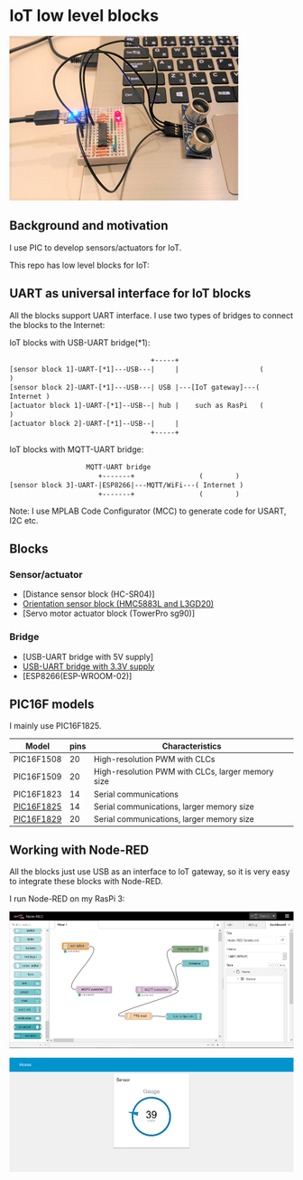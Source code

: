# IoT low level blocks

![hc_sr04_test](./doc/hc_sr04_test.png)

## Background and motivation

I use PIC to develop sensors/actuators for IoT.

This repo has low level blocks for IoT:

## UART as universal interface for IoT blocks

All the blocks support UART interface. I use two types of bridges to connect the blocks to the Internet:

IoT blocks with USB-UART bridge(*1):
```
                                   +-----+                      
[sensor block 1]-UART-[*1]---USB---|     |                    (        )
[sensor block 2]-UART-[*1]---USB---| USB |---[IoT gateway]---( Internet )
[actuator block 1]-UART-[*1]--USB--| hub |    such as RasPi   (        )
[actuator block 2]-UART-[*1]--USB--|     |
                                   +-----+
```

IoT blocks with MQTT-UART bridge:
```
                   MQTT-UART bridge
                      +-------+                (        )
[sensor block 3]-UART-|ESP8266|---MQTT/WiFi---( Internet )
                      +-------+                (        )            
```

Note: I use MPLAB Code Configurator (MCC) to generate code for USART, I2C etc.

## Blocks

### Sensor/actuator

- [Distance sensor block (HC-SR04)]
- [Orientation sensor block (HMC5883L and L3GD20)](./orientation.X)
- [Servo motor actuator block (TowerPro sg90)]

### Bridge

- [USB-UART bridge with 5V supply]
- [USB-UART bridge with 3.3V supply](./doc/STEP_DOWN.md)
- [ESP8266(ESP-WROOM-02)]

## PIC16F models

I mainly use PIC16F1825.

|Model     |pins |Characteristics                          |
|----------|-----|-----------------------------------------|
|PIC16F1508|20   |High-resolution PWM with CLCs            |
|PIC16F1509|20   |High-resolution PWM with CLCs, larger memory size|
|PIC16F1823|14   |Serial communications                    |
|[PIC16F1825](http://ww1.microchip.com/downloads/en/DeviceDoc/41440A.pdf)|14   |Serial communications, larger memory size|
|[PIC16F1829](http://ww1.microchip.com/downloads/en/DeviceDoc/41440A.pdf)|20   |Serial communications, larger memory size|

## Working with Node-RED

All the blocks just use USB as an interface to IoT gateway, so it is very easy to integrate these blocks with Node-RED.

I run Node-RED on my RasPi 3:

![node-red-1](./doc/node-red-1.png)

![node-red-2](./doc/node-red-2.png)
